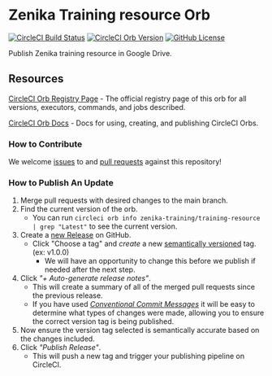 # Zenika Training resource Orb

[![CircleCI Build Status](https://circleci.com/gh/Zenika-Training/training-resource-orb.svg?style=shield "CircleCI Build Status")](https://circleci.com/gh/Zenika-Training/training-resource-orb) [![CircleCI Orb Version](https://badges.circleci.com/orbs/zenika-training/training-resource.svg)](https://circleci.com/orbs/registry/orb/zenika-training/training-resource) [![GitHub License](https://img.shields.io/badge/license-MIT-blue.svg)](https://raw.githubusercontent.com/Zenika-Training/training-resource-orb/master/LICENSE)

Publish Zenika training resource in Google Drive.

## Resources

[CircleCI Orb Registry Page](https://circleci.com/orbs/registry/orb/zenika-training/training-resource) - The official registry page of this orb for all versions, executors, commands, and jobs described.

[CircleCI Orb Docs](https://circleci.com/docs/2.0/orb-intro/#section=configuration) - Docs for using, creating, and publishing CircleCI Orbs.

### How to Contribute

We welcome [issues](https://github.com/Zenika-Training/training-resource-orb/issues) to and [pull requests](https://github.com/Zenika-Training/training-resource-orb/pulls) against this repository!

### How to Publish An Update

1. Merge pull requests with desired changes to the main branch.
2. Find the current version of the orb.
    - You can run `circleci orb info zenika-training/training-resource | grep "Latest"` to see the current version.
3. Create a [new Release](https://github.com/Zenika-Training/training-resource-orb/releases/new) on GitHub.
    - Click "Choose a tag" and _create_ a new [semantically versioned](http://semver.org/) tag. (ex: v1.0.0)
      - We will have an opportunity to change this before we publish if needed after the next step.
4.  Click _"+ Auto-generate release notes"_.
    - This will create a summary of all of the merged pull requests since the previous release.
    - If you have used _[Conventional Commit Messages](https://conventionalcommits.org/)_ it will be easy to determine what types of changes were made, allowing you to ensure the correct version tag is being published.
5. Now ensure the version tag selected is semantically accurate based on the changes included.
6. Click _"Publish Release"_.
    - This will push a new tag and trigger your publishing pipeline on CircleCI.
